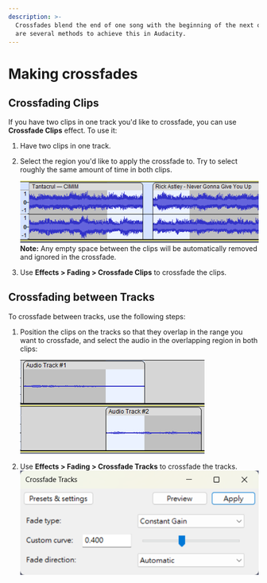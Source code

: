 ```yaml
---
description: >-
  Crossfades blend the end of one song with the beginning of the next one. There
  are several methods to achieve this in Audacity.
---
```


# Making crossfades

## Crossfading Clips

If you have two clips in one track you'd like to crossfade, you can use **Crossfade Clips** effect. To use it:

1. Have two clips in one track.
2.  Select the region you'd like to apply the crossfade to. Try to select roughly the same amount of time in both clips.

    ![](../.gitbook/assets/waveforms.png)\
    **Note:** Any empty space between the clips will be automatically removed and ignored in the crossfade.&#x20;
3. Use **Effects > Fading > Crossfade Clips** to crossfade the clips.&#x20;

## Crossfading between Tracks

To crossfade between tracks, use the following steps:&#x20;

1.  Position the clips on the tracks so that they overlap in the range you want to crossfade, and select the audio in the overlapping region in both clips:

    ![](<../.gitbook/assets/track overlap.png>)
2. Use **Effects > Fading > Crossfade Tracks** to crossfade the tracks.\
   ![](<../.gitbook/assets/Crossfade Tracks.png>)
